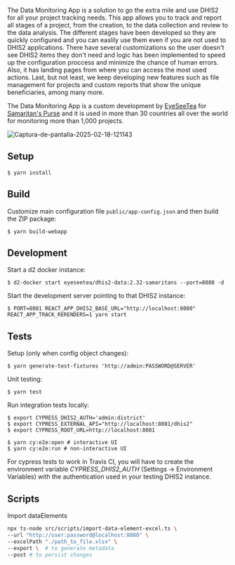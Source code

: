 The Data Monitoring App is a solution to go the extra mile and use DHIS2 for all your project tracking needs. This app allows you to track and report all stages of a project, from the creation, to the data collection and review to the data analysis. The different stages have been developed so they are quickly configured and you can easlily use them even if you are not used to DHIS2 applications. There have several customizations so the user doesn't see DHIS2 items they don't need and logic has been implemented to speed up the configuration proccess and minimize the chance of human errors. Also, it has landing pages from where you can access the most used actions. Last, but not least, we keep developing new features such as file management for projects and custom reports that show the unique beneficiaries, among many more.

The Data Monitoring App is a custom development by [EyeSeeTea](https://www.eyeseetea.com) for [Samaritan's Purse](https://www.samaritanspurse.org/) and it is used in more than 30 countries all over the world for monitoring more than 1,000 projects.

![Captura-de-pantalla-2025-02-18-121143](https://github.com/user-attachments/assets/7fca8ca7-42f6-4bb4-86f5-af6976d222f9)

## Setup

```
$ yarn install
```

## Build

Customize main configuration file `public/app-config.json` and then build the ZIP package:

```
$ yarn build-webapp
```

## Development

Start a d2 docker instance:

```
$ d2-docker start eyeseetea/dhis2-data:2.32-samaritans --port=8080 -d
```

Start the development server pointing to that DHIS2 instance:

```
$ PORT=8081 REACT_APP_DHIS2_BASE_URL="http://localhost:8080" REACT_APP_TRACK_RERENDERS=1 yarn start
```

## Tests

Setup (only when config object changes):

```
$ yarn generate-test-fixtures 'http://admin:PASSWORD@SERVER'
```

Unit testing:

```
$ yarn test
```

Run integration tests locally:

```
$ export CYPRESS_DHIS2_AUTH='admin:district'
$ export CYPRESS_EXTERNAL_API="http://localhost:8081/dhis2"
$ export CYPRESS_ROOT_URL=http://localhost:8081

$ yarn cy:e2e:open # interactive UI
$ yarn cy:e2e:run # non-interactive UI
```

For cypress tests to work in Travis CI, you will have to create the environment variable _CYPRESS_DHIS2_AUTH_ (Settings -> Environment Variables) with the authentication used in your testing DHIS2 instance.

## Scripts

Import dataElements

```bash
npx ts-node src/scripts/import-data-element-excel.ts \
--url "http://user:password@localhost:8080" \
--excelPath "./path_to_file.xlsx" \
--export \  # to generate metadata
--post # to persist changes
```
